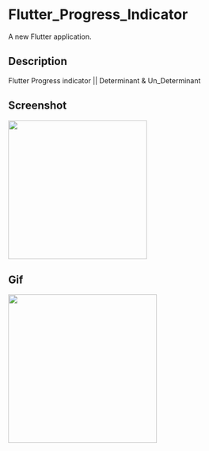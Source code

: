 # Flutter_Progress_Indicator

A new Flutter application.

## Description
Flutter Progress indicator || Determinant & Un_Determinant

## Screenshot
<img src='https://user-images.githubusercontent.com/73393935/103137204-9f114c00-46e8-11eb-84c6-6d3e90f45e0c.jpeg' width=280 />

## Gif
<img src='https://user-images.githubusercontent.com/73393935/103137210-b4867600-46e8-11eb-9b4d-d8b486555c08.gif' width=300 />

